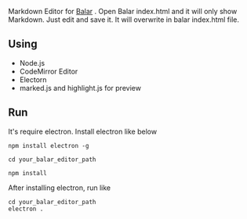 Markdown Editor for [Balar](https://github.com/saturngod/Balar) . Open Balar index.html and it will only show Markdown. Just edit and save it. It will overwrite in balar index.html file.

## Using

- Node.js
- CodeMirror Editor
- Electorn
- marked.js and highlight.js for preview

## Run

It's require electron. Install electron like below

```
npm install electron -g

cd your_balar_editor_path

npm install

```

After installing electron, run like

```
cd your_balar_editor_path
electron .
```